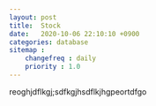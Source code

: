 ```yaml
---
layout: post
title:  Stock
date:   2020-10-06 22:10:10 +0900
categories: database
sitemap :
    changefreq : daily
    priority : 1.0
---
```


reoghjdflkgj;sdfkgjhsdflkjhgpeortdfgo
